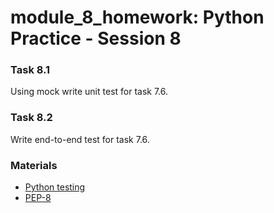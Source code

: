 # module_8_homework: Python Practice - Session 8

### Task 8.1
Using mock write unit test for task 7.6.

### Task 8.2
Write end-to-end test for task 7.6.


### Materials
* [Python testing](https://realpython.com/python-testing/)
* [PEP-8](https://www.python.org/dev/peps/pep-0008/)

